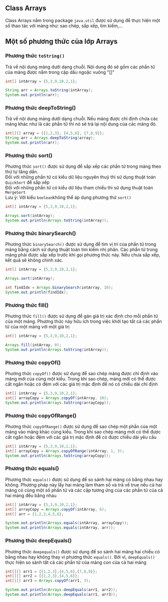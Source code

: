 ## Class Arrays

Class Arrays nằm trong package `java.util` được sử dụng để thực hiện một số thao tác với mảng như: sao chép, sắp xếp, tìm kiếm,...  

## Một số phương thức của lớp Arrays 

### Phương thức `toString()`
Trả về nội dung mảng dưới dạng chuỗi. Nội dung đó sẽ gồm các phần tử của mảng được nằm trong cặp dấu ngoặc vuông "[]"

```java
int[] intArray = {5,3,9,10,2,1};

String arr = Arrays.toString(intArray);
System.out.println(arr);
```


### Phương thức deepToString()  
Trả về nội dung mảng dưới dạng chuỗi. Nếu mảng được chỉ định chứa các mảng khác như là các phần tử thì nó sẽ trả lại nội dung của các mảng đó.  

```java
int[][] array = {{1,2,3}, {4,5,6}, {7,8,9}};
String arr = Arrays.deepToString(array);
System.out.println(arr);
```

### Phương thức sort()
Phương thức `sort()` được sử dụng để sắp xếp các phần tử trong mảng theo thứ tự tăng dần.   
Đối với những phần tử có kiểu dữ liệu nguyên thuỷ thì sử dụng thuật toán `QuickSort` để sắp xếp  
Đối với những phần tử có kiểu dữ liệu tham chiếu thì sử dụng thuật toán `MergeSort`  
Lưu ý: Với kiểu `boolean`không thể áp dụng phương thứ `sort()`  

```java
int[] intArray = {5,3,9,10,2,1};

Arrays.sort(intArray);
System.out.println(Arrays.toString(intArray));
```

### Phương thức binarySearch()  
Phương thức `binarySearch()` được sử dụng để tìm vị trí của phần tử trong mảng bằng cách sử dụng thuật toán tìm kiếm nhị phân. Các phần tử trong mảng phải được sắp xếp trước khi gọi phương thức này. Nếu chưa sắp xếp, kết quả sẽ không chính xác.  

```java
int[] intArray = {5,3,9,10,2,1};

Arrays.sort(intArray);

int findIdx = Arrays.binarySearch(intArray, 10);
System.out.println(findIdx);
```  

### Phương thức fill()
Phương thức `fill()` được sử dụng để gán giá trị xác định cho mỗi phần tử của một mảng. Phương thức này hữu ích trong việc khởi tạo tất cả các phần tử của một mảng với một giá trị

```java
int[] intArray = {5,3,9,10,2,1};

Arrays.fill(intArray, 0);
System.out.println(Arrays.toString(intArray));
```

### Phương thức copyOf()
Phương thức `copyOf()` được sử dụng để sao chép mảng được chỉ định vào mảng mới của cùng một kiểu. Trong khi sao chép, mảng mới có thể được cắt ngắn hoặc có đệm với các giá trị mặc định để nó có chiều dài chỉ định

```java
int[] intArray = {5,3,9,10,2,1};
int[] arrayCopy = Arrays.copyOf(intArray, 10);
System.out.println(Arrays.toString(arrayCopy));
```

### Phương thức copyOfRange()
Phương thức `copyOfRange()` được sử dụng để sao chép một phần của một mảng vào mảng khác cùng kiểu. Trong khi sao chép mảng mới có thể được cắt ngắn hoặc đệm với các giá trị mặc định để có được chiều dài yêu cầu  
```java
int[] intArray = {5,3,9,10,2,1};
int[] arrayCopy = Arrays.copyOfRange(intArray, 1, 3);
System.out.println(Arrays.toString(arrayCopy));
```

### Phương thức equals()
Phương thức `equals()` được sử dụng để so sánh hai mảng có bằng nhau hay không. Phương pháp này lấy hai mảng làm tham số và trả về true nếu cả hai mảng có cùng một số phần tử và các cặp tương ứng của các phần tử của cả hai mảng đều bằng nhau  


```java
int[] intArray = {5,3,9,10,2,1};
int[] arrayCopy = Arrays.copyOf(intArray, 6);
int[] arr = {1,2,3,4,5,6};

System.out.println(Arrays.equals(intArray, arrayCopy));
System.out.println(Arrays.equals(intArray, arr));
```

### Phương thức deepEquals()  
Phương thức `deepequals()` được sử dụng để so sánh hai mảng hai chiều có bằng nhau hay không thay vì phương thức `equals()`. Bởi vì, `deepEquals()` thực hiện so sánh tất cả các phần tử của mảng con của cả hai mảng

```java
int[][] arr1 = {{1,2,3},{4,5,6},{7,8,9}};
int[][] arr2 = {{1,2,3},{4,5,6}};
int[][] arr3 = Arrays.copyOf(arr1, 3);

System.out.println(Arrays.deepEquals(arr1, arr2));
System.out.println(Arrays.deepEquals(arr1, arr3));
```



